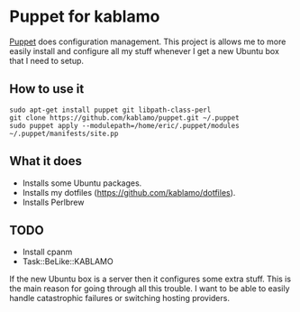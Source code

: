 Puppet for kablamo
==================

[Puppet](http://docs.puppetlabs.com) does configuration management.  This
project is allows me to more easily install and configure all my stuff whenever
I get a new Ubuntu box that I need to setup.

How to use it
-------------

    sudo apt-get install puppet git libpath-class-perl
    git clone https://github.com/kablamo/puppet.git ~/.puppet
    sudo puppet apply --modulepath=/home/eric/.puppet/modules ~/.puppet/manifests/site.pp


What it does
------------

 - Installs some Ubuntu packages.
 - Installs my dotfiles (https://github.com/kablamo/dotfiles).
 - Installs Perlbrew


TODO
----

 - Install cpanm
 - Task::BeLike::KABLAMO

If the new Ubuntu box is a server then it configures some extra stuff.  This is
the main reason for going through all this trouble.  I want to be able to
easily handle catastrophic failures or switching hosting providers.
